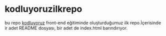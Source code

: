 # kodluyoruzilkrepo
bu repo [kodluyoruz](https://kodluyoruz.org) front-end eğitiminde oluşturduğumuz ilk repo.İçerisinde ir adet README dosyası, bir adet de index.html barındırıyor.
